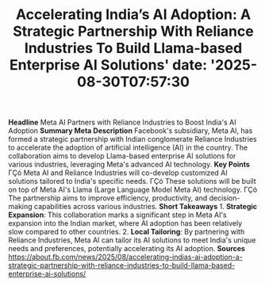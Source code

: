 ﻿---
title: "Accelerating India’s AI Adoption: A Strategic Partnership With Reliance Industries To Build Llama-based Enterprise AI Solutions'
date: '2025-08-30T07:57:30"
category: "Markets"
summary: ""
slug: "accelerating indias ai adoption a strategic partnership with"
source_urls:
  - "https://about.fb.com/news/2025/08/accelerating-indias-ai-adoption-a-strategic-partnership-with-reliance-industries-to-build-llama-based-enterprise-ai-solutions/"
seo:
  title: "Accelerating India’s AI Adoption: A Strategic Partnership With Reliance Industries To Build Llama-based Enterprise AI Solutions | Hash n Hedge'
  description: '"
  keywords: ["news", "markets", "brief"]
---
**Headline** Meta AI Partners with Reliance Industries to Boost India's AI Adoption  **Summary Meta Description** Facebook's subsidiary, Meta AI, has formed a strategic partnership with Indian conglomerate Reliance Industries to accelerate the adoption of artificial intelligence (AI) in the country. The collaboration aims to develop Llama-based enterprise AI solutions for various industries, leveraging Meta's advanced AI technology.  **Key Points**  ΓÇó Meta AI and Reliance Industries will co-develop customized AI solutions tailored to India's specific needs. ΓÇó These solutions will be built on top of Meta AI's Llama (Large Language Model Meta AI) technology. ΓÇó The partnership aims to improve efficiency, productivity, and decision-making capabilities across various industries.  **Short Takeaways**  1. **Strategic Expansion**: This collaboration marks a significant step in Meta AI's expansion into the Indian market, where AI adoption has been relatively slow compared to other countries. 2. **Local Tailoring**: By partnering with Reliance Industries, Meta AI can tailor its AI solutions to meet India's unique needs and preferences, potentially accelerating its AI adoption.  **Sources** https://about.fb.com/news/2025/08/accelerating-indias-ai-adoption-a-strategic-partnership-with-reliance-industries-to-build-llama-based-enterprise-ai-solutions/ 
